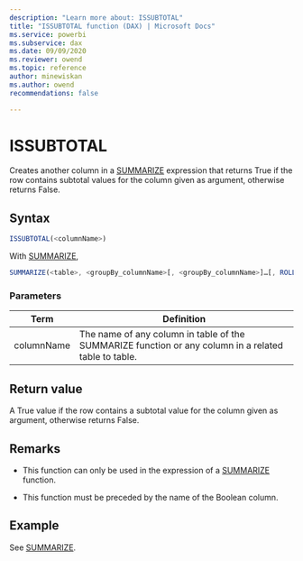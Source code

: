 ```yaml
---
description: "Learn more about: ISSUBTOTAL"
title: "ISSUBTOTAL function (DAX) | Microsoft Docs"
ms.service: powerbi 
ms.subservice: dax 
ms.date: 09/09/2020
ms.reviewer: owend
ms.topic: reference
author: minewiskan
ms.author: owend 
recommendations: false

---
```

# ISSUBTOTAL

Creates another column in a [SUMMARIZE](summarize-function-dax.md) expression that returns True if the row contains subtotal values for the column given as argument, otherwise returns False.

## Syntax  
  
```js
ISSUBTOTAL(<columnName>)
```

With [SUMMARIZE](summarize-function-dax.md),

```js
SUMMARIZE(<table>, <groupBy_columnName>[, <groupBy_columnName>]…[, ROLLUP(<groupBy_columnName>[,< groupBy_columnName>…])][, <name>, {<expression>|ISSUBTOTAL(<columnName>)}]…)  
```
  
### Parameters  

|Term|Definition|  
|--------|--------------|
|columnName  |The name of any column in table of the SUMMARIZE function or any column in a related table to table.  |

## Return value

A True value if the row contains a subtotal value for the column given as argument, otherwise returns False.
  
## Remarks  

- This function can only be used in the expression of a [SUMMARIZE](summarize-function-dax.md) function.

- This function must be preceded by the name of the Boolean column.

## Example

See [SUMMARIZE](summarize-function-dax.md).
